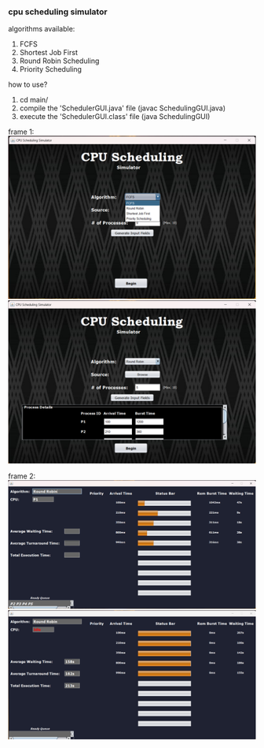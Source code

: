 ### cpu scheduling simulator

algorithms available:
1. FCFS
2. Shortest Job First
3. Round Robin Scheduling
4. Priority Scheduling

how to use?
1. cd main/
2. compile the 'SchedulerGUI.java' file (javac SchedulingGUI.java)
3. execute the 'SchedulerGUI.class' file (java SchedulingGUI)

frame 1:
![image_1](main/src/gui/1.png)
![image_2](main/src/gui/2.png)

frame 2:
![image_3](main/src/gui/3.png)
![image_4](main/src/gui/4.png)
